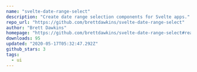 ```yaml
---
name: "svelte-date-range-select"
description: "Create date range selection components for Svelte apps."
repo_url: "https://github.com/brettdawkins/svelte-date-range-select"
author: "Brett Dawkins"
homepage: "https://github.com/brettdawkins/svelte-date-range-select#readme"
downloads: 95
updated: "2020-05-17T05:32:47.292Z"
github_stars: 3
tags: 
  - ui
---
```

